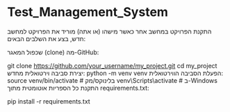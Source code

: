 # Test_Management_System

התקנת הפרויקט במחשב אחר
כאשר מישהו (או אתה) מוריד את הפרויקט למחשב חדש, בצע את השלבים הבאים:

שכפול המאגר (clone) מה-GitHub:

git clone https://github.com/your_username/my_project.git
cd my_project
יצירת סביבה וירטואלית מחדש:
python -m venv venv
הפעלת הסביבה הווירטואלית:
source venv/bin/activate  # בלינוקס/מק
venv\Scripts\activate  # ב-Windows
התקנת כל הספריות אוטומטית מתוך requirements.txt:

pip install -r requirements.txt
